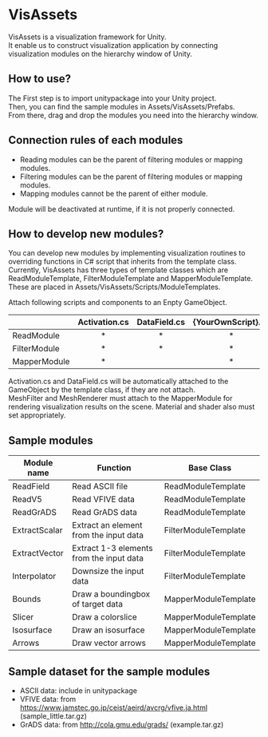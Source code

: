 # VisAssets

 VisAssets is a visualization framework for Unity.  
 It enable us to construct visualization application by connecting 
 visualization modules on the hierarchy window of Unity.
 
## How to use?

 The First step is to import unitypackage into your Unity project.  
 Then, you can find the sample modules in Assets/VisAssets/Prefabs.  
 From there, drag and drop the modules you need into the hierarchy window.
 
## Connection rules of each modules
- Reading modules can be the parent of filtering modules or mapping modules.
- Filtering modules can be the parent of filtering modules or mapping modules.
- Mapping modules cannot be the parent of either module.

 Module will be deactivated at runtime, if it is not properly connected.

## How to develop new modules?
 You can develop new modules by implementing visualization routines 
 to overriding functions in C# script that inherits from the template class.
 Currently, VisAssets has three types of template classes which are 
 ReadModuleTemplate, FilterModuleTemplate and MapperModuleTemplate.
 These are placed in Assets/VisAssets/Scripts/ModuleTemplates.

 Attach following scripts and components to an Enpty GameObject.

|  |Activation.cs |DataField.cs |{YourOwnScript}.cs |MeshFilter |MeshRenderer |Material |
|---|:-:|:-:|:-:|:-:|:-:|:-:|
|ReadModule   | * | * | * | | | |
|FilterModule | * | * | * | | | |
|MapperModule | * | | * | * | * | * |

 Activation.cs and DataField.cs will be automatically attached to the GameObject by the template class, if they are not attach.  
 MeshFilter and MeshRenderer must attach to the MapperModule for rendering visualization results on the scene.
 Material and shader also must set appropriately.

## Sample modules

|Module name|Function |Base Class |
|---|---|---|
|ReadField |Read ASCII file |ReadModuleTemplate |
|ReadV5 |Read VFIVE data |ReadModuleTemplate |
|ReadGrADS |Read GrADS data |ReadModuleTemplate |
|ExtractScalar |Extract an element from the input data |FilterModuleTemplate |
|ExtractVector |Extract 1-3 elements from the input data |FilterModuleTemplate |
|Interpolator |Downsize the input data |FilterModuleTemplate |
|Bounds |Draw a boundingbox of target data |MapperModuleTemplate |
|Slicer |Draw a colorslice |MapperModuleTemplate |
|Isosurface |Draw an isosurface |MapperModuleTemplate |
|Arrows |Draw vector arrows |MapperModuleTemplate |

## Sample dataset for the sample modules

- ASCII data: include in unitypackage
- VFIVE data: from https://www.jamstec.go.jp/ceist/aeird/avcrg/vfive.ja.html (sample_little.tar.gz)
- GrADS data: from http://cola.gmu.edu/grads/ (example.tar.gz)

